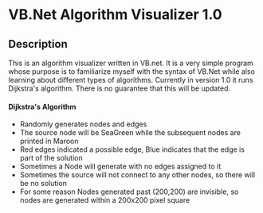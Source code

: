 # VB.Net Algorithm Visualizer 1.0


## Description  
This is an algorithm visualizer written in VB.net. It is a very simple program whose purpose is to familiarize myself with the syntax of VB.Net while also learning about different types of algorithms. Currently in version 1.0 it runs Dijkstra's algorithm. There is no guarantee that this will be updated.


#### Dijkstra's Algorithm
* Randomly generates nodes and edges
* The source node will be SeaGreen while the subsequent nodes are printed in Maroon
* Red edges indicated a possible edge, Blue indicates that the edge is part of the solution
* Sometimes a Node will generate with no edges assigned to it
* Sometimes the source will not connect to any other nodes, so there will be no solution
* For some reason Nodes generated past (200,200) are invisible, so nodes are generated within a 200x200 pixel square
